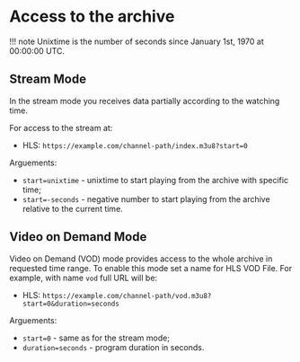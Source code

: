 # Access to the archive

!!! note
    Unixtime is the number of seconds since January 1st, 1970 at 00:00:00 UTC.

## Stream Mode

In the stream mode you receives data partially according to the watching time.

For access to the stream at:

- HLS: `https://example.com/channel-path/index.m3u8?start=0`

Arguements:

- `start=unixtime` - unixtime to start playing from the archive with specific time;
- `start=-seconds` - negative number to start playing from the archive relative to the current time.

## Video on Demand Mode

Video on Demand (VOD) mode provides access to the whole archive in requested time range.
To enable this mode set a name for HLS VOD File. For example, with name `vod` full URL will be:

- HLS: `https://example.com/channel-path/vod.m3u8?start=0&duration=seconds`

Arguements:

- `start=0` - same as for the stream mode;
- `duration=seconds` - program duration in seconds.
